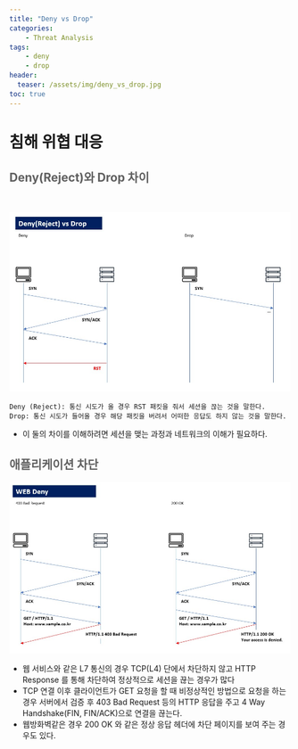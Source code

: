 ```yaml
---
title: "Deny vs Drop"
categories:
    - Threat Analysis
tags:
    - deny
    - drop
header:
  teaser: /assets/img/deny_vs_drop.jpg
toc: true
---
```


# 침해 위협 대응
## <font color="#606060">Deny(Reject)와 Drop 차이</font>
<br>

![Deny_vs_Drop](/assets/img/deny_vs_drop.jpg)
```
Deny (Reject): 통신 시도가 올 경우 RST 패킷을 줘서 세션을 끊는 것을 말한다.
Drop: 통신 시도가 들어올 경우 해당 패킷을 버려서 어떠한 응답도 하지 않는 것을 말한다.
```
- 이 둘의 차이를 이해하려면 세션을 맺는 과정과 네트워크의 이해가 필요하다.

## <font color="#606060">애플리케이션 차단</font>
![WEB_Deny](/assets/img/app_deny.jpg)
- 웹 서비스와 같은 L7 통신의 경우 TCP(L4) 단에서 차단하지 않고 HTTP Response 를 통해 차단하여 정상적으로 세션을 끊는 경우가 많다
- TCP 연결 이후 클라이언트가 GET 요청을 할 때 비정상적인 방법으로 요청을 하는 경우 서버에서 검증 후 403 Bad Request 등의 HTTP 응답을 주고 4 Way Handshake(FIN, FIN/ACK)으로 연결을 끊는다.
- 웹방화벽같은 경우 200 OK 와 같은 정상 응답 헤더에 차단 페이지를 보여 주는 경우도 있다.